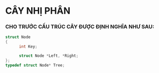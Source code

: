 # CÂY NHỊ PHÂN
### CHO TRƯỚC CẤU TRÚC CÂY ĐƯỢC ĐỊNH NGHĨA NHƯ SAU:

```C
struct Node
{
      int Key;

      struct Node *Left, *Right;
};
typedef struct Node* Tree; 
```

